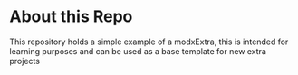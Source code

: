 # About this Repo

This repository holds a simple example of a modxExtra, this is intended for learning purposes
and can be used as a base template for new extra projects

